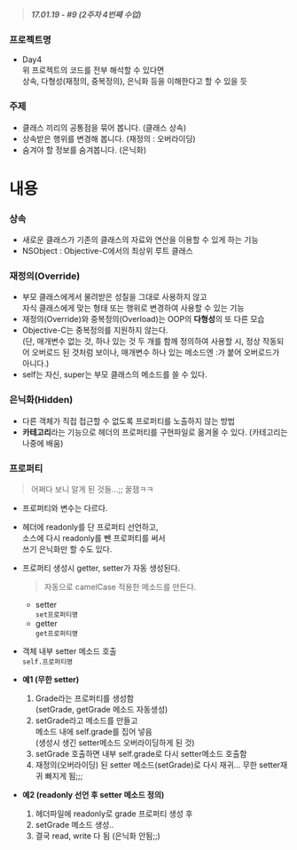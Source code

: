 > ##### 17.01.19 -  #9 (2주차 4번째 수업)

### 프로젝트명
- Day4  
  위 프로젝트의 코드를 전부 해석할 수 있다면  
  상속, 다형성(재정의, 중복정의), 은닉화 등을 이해한다고 할 수 있을 듯


### 주제  
- 클래스 끼리의 공통점을 묶어 봅니다. (클래스 상속)  
- 상속받은 행위를 변경해 봅니다. (재정의 : 오버라이딩)  
- 숨겨야 할 정보를 숨겨봅니다. (은닉화)  

# 내용

### 상속  
- 새로운 클래스가 기존의 클래스의 자료와 연산을 이용할 수 있게 하는 기능  
- NSObject : Objective-C에서의 최상위 루트 클래스

  
### 재정의(Override)  
- 부모 클래스에게서 물려받은 성질을 그대로 사용하지 않고   
  자식 클래스에게 맞는 형태 또는 행위로 변경하여 사용할 수 있는 기능      
- 재정의(Override)와 중복정의(Overload)는 OOP의 **다형성**의 또 다른 모습
- Objective-C는 중복정의를 지원하지 않는다.  
  (단, 매개변수 없는 것, 하나 있는 것 두 개를 함께 정의하여 사용할 시, 정상 작동되어 오버로드 된 것처럼 보이나, 매개변수 하나 있는 메소드엔 :가 붙어 오버로드가 아니다.)
- self는 자신, super는 부모 클래스의 메소드를 쓸 수 있다.


### 은닉화(Hidden)  
- 다른 객체가 직접 접근할 수 없도록 프로퍼티를 노출하지 않는 방법  
- **카테고리**라는 기능으로 헤더의 프로퍼티를 구현파일로 옮겨올 수 있다. (카테고리는 나중에 배움)


### 프로퍼티  
> 어쩌다 보니 알게 된 것들...;; 꿀잼ㅋㅋ  

- 프로퍼티와 변수는 다르다. 
- 헤더에 readonly를 단 프로퍼티 선언하고,  
  소스에 다시 readonly를 뺀 프로퍼티를 써서  
  쓰기 은닉화만 할 수도 있다.  
- 프로퍼티 생성시 getter, setter가 자동 생성된다.  
    > 자동으로 camelCase 적용한 메소드를 만든다.  
   
   - setter  
     ``set프로퍼티명``
   - getter  
     ``get프로퍼티명``  

- 객체 내부 setter 메소드 호출  
     ``self.프로퍼티명 ``  
- **예1 (무한 setter)**  
	1. Grade라는 프로퍼티를 생성함  
	   (setGrade, getGrade 메소드 자동생성)  
	2. setGrade라고 메소드를 만들고  
	   메소드 내에 self.grade를 집어 넣음  
      (생성시 생긴 setter메소드 오버라이딩하게 된 것)  
	3. setGrade 호출하면 내부 self.grade로 다시 setter메소드 호출함  
   4. 재정의(오버라이딩) 된 setter 메소드(setGrade)로 다시 재귀... 무한 setter재귀 빠지게 됨;;;  

- **예2 (readonly 선언 후 setter 메소드 정의)**  
   1. 헤더파일에 readonly로 grade 프로퍼티 생성 후  
   2. setGrade 메소드 생성..  
   3. 결국 read, write 다 됨 (은닉화 안됨;;)  

